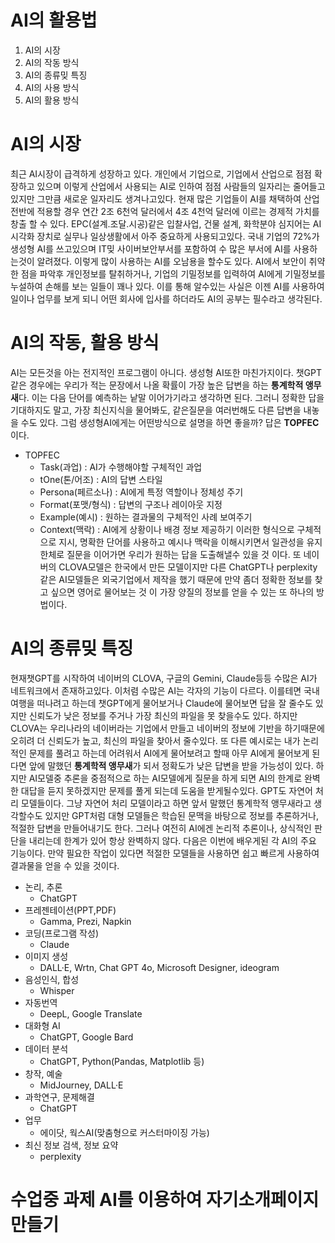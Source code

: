 # AI의 활용법
1. AI의 시장
3. AI의 작동 방식
5. AI의 종류밎 특징
6. AI의 사용 방식
7. AI의 활용 방식


# AI의 시장
최근 AI시장이 급격하게 성장하고 있다. 개인에서 기업으로, 기업에서 산업으로 점점 확장하고 있으며
이렇게 산업에서 사용되는 AI로 인하여 점점 사람들의 일자리는 줄어들고 있지만 그만큼 새로운 일자리도 생겨나고있다.
현재 많은 기업들이 AI를 채택하여 산업 전반에 적용할 경우 연간 2조 6천억 달러에서 4조 4천억 달러에 이르는 경제적 가치를 창출 할 수 있다.
EPC(설계.조달.시공)같은 입찰사업, 건물 설계, 화학분야 심지어는 AI시각화 장치로 실무나 일상생활에서 아주 중요하게 사용되고있다.
국내 기업의 72%가 생성형 AI를 쓰고있으며 IT밎 사이버보안부서를 포함하여 수 많은 부서에 AI를 사용하는것이 알려졌다.
이렇게 많이 사용하는 AI를 오남용을 할수도 있다. AI에서 보안이 취약한 점을 파악후 개인정보를 탈취하거나, 기업의 기밀정보를 입력하여 AI에게 기밀정보를 누설하여 손해를 보는 일들이 꽤나 있다.
이를 통해 알수있는 사실은 이젠 AI를 사용하여 일이나 업무를 보게 되니 어떤 회사에 입사를 하더라도 AI의 공부는 필수라고 생각된다.

# AI의 작동, 활용 방식
AI는 모든것을 아는 전지적인 프로그램이 아니다. 생성형 AI또한 마친가지이다. 챗GPT같은 경우에는 우리가 적는 문장에서 나올 확률이 가장 높은 답변을 하는 **통계학적 앵무새**다.
이는 다음 단어를 예측하는 낱말 이어가기라고 생각하면 된다. 그러니 정확한 답을 기대하지도 말고, 가장 최신지식을 물어봐도, 같은질문을 여러번해도 다른 답변을 내놓을 수도 있다.
그럼 생성형AI에게는 어떤방식으로 설명을 하면 좋을까? 답은 **TOPFEC**이다.
- TOPFEC
  - Task(과업) : AI가 수행해야할 구체적인 과업
  - tOne(톤/어조) : AI의 답변 스타일
  - Persona(페르소나) : AI에게 특정 역할이나 정체성 주기
  - Format(포맷/형식) : 답변의 구조나 레이아웃 지정
  - Example(예시) : 원하는 결과물의 구체적인 사례 보여주기
  - Context(맥락) : AI에게 상황이나 배경 정보 제공하기
이러한 형식으로 구체적으로 지시, 명확한 단어를 사용하고 예시나 맥락을 이해시키면서 일관성을 유지한체로 질문을 이어가면 우리가 원하는 답을 도출해낼수 있을 것 이다. 또 네이버의 CLOVA모델은 한국에서 만든 모델이지만 다른 ChatGPT나 perplexity같은 AI모델들은 외국기업에서 제작을 했기 때문에 만약 좀더 정확한 정보를 찾고 싶으면 영어로 물어보는 것 이 가장 양질의 정보를 얻을 수 있는 또 하나의 방법이다.

# AI의 종류밎 특징
현재챗GPT를 시작하여 네이버의 CLOVA, 구글의 Gemini, Claude등등 수많은 AI가 네트워크에서 존재하고있다. 이처렴 수많은 AI는 각자의 기능이 다르다. 이를테면 국내여행을 떠나려고 하는데 
챗GPT에게 물어보거나 Claude에 물어보면 답을 잘 줄수도 있지만 신뢰도가 낮은 정보를 주거나 가장 최신의 파일을 못 찾을수도 있다. 하지만 CLOVA는 우리나라의 네이버라는 기업에서 만들고 
네이버의 정보에 기반을 하기때문에 오히려 더 신뢰도가 높고, 최신의 파일을 찾아서 줄수있다. 또 다른 예시로는 내가 논리적인 문제를 풀려고 하는데 어려워서 AI에게 물어보려고 할때 아무 AI에게 
물어보게 된다면 앞에 말했던 **통계학적 앵무새**가 되서 정확도가 낮은 답변을 받을 가능성이 있다. 하지만 AI모델중 추론을 중점적으로 하는 AI모델에게 질문을 하게 되면 AI의 한계로 완벽한 대답을 듣지 못하겠지만 문제를 풀게 되는데 도움을 받게될수있다. GPT도 자연어 처리 모델들이다. 그냥 자연어 처리 모델이라고 하면 앞서 말했던 통계학적 앵무새라고 생각할수도 있지만 GPT처럼 대형 모델들은 학습된 문맥을 바탕으로 정보를 추론하거나, 적절한 답변을 만들어내기도 한다. 그러나 여전히 AI에겐 논리적 추론이나, 상식적인 판단을 내리는데 한계가 있어 항상 완벽하지 않다.
다음은 이번에 배우게된 각 AI의 주요 기능이다. 만약 필요한 작업이 있다면 적절한 모델들을 사용하면 쉽고 빠르게 사용하여 결과물을 얻을 수 있을 것이다.
- 논리, 추론
  - ChatGPT
- 프레젠테이션(PPT,PDF)
  - Gamma, Prezi, Napkin
- 코딩(프로그램 작성)
  - Claude
- 이미지 생성
  - DALL·E, Wrtn, Chat GPT 4o, Microsoft Designer, ideogram
- 음성인식, 합성
  - Whisper
- 자동번역
  - DeepL, Google Translate
- 대화형 AI
  - ChatGPT, Google Bard
- 데이터 분석
  - ChatGPT, Python(Pandas, Matplotlib 등)
- 창작, 예술
  - MidJourney, DALL·E
- 과학연구, 문제해결
  - ChatGPT
- 업무
  - 에이닷, 웍스AI(맞춤형으로 커스터마이징 가능)
- 최신 정보 검색, 정보 요약
  - perplexity

# 수업중 과제 AI를 이용하여 자기소개페이지 만들기
